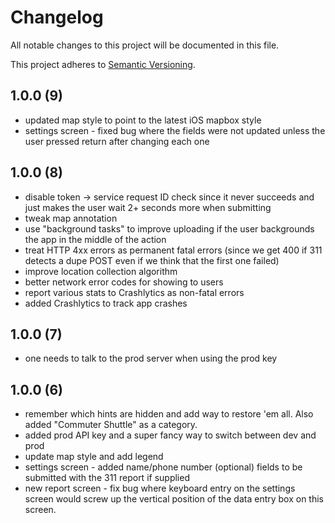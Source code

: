 # Changelog
All notable changes to this project will be documented in this file.

This project adheres to [Semantic Versioning](https://semver.org/spec/v2.0.0.html).

## 1.0.0 (9)
- updated map style to point to the latest iOS mapbox style
- settings screen - fixed bug where the fields were not updated unless the user pressed return after changing each one

## 1.0.0 (8)
- disable token -> service request ID check since it never succeeds and just makes the user wait 2+ seconds more when submitting
- tweak map annotation
- use "background tasks" to improve uploading if the user backgrounds the app in the middle of the action
- treat HTTP 4xx errors as permanent fatal errors (since we get 400 if 311 detects a dupe POST even if we think that the first one failed)
- improve location collection algorithm
- better network error codes for showing to users
- report various stats to Crashlytics as non-fatal errors
- added Crashlytics to track app crashes

## 1.0.0 (7)
- one needs to talk to the prod server when using the prod key

## 1.0.0 (6)
- remember which hints are hidden and add way to restore 'em all. Also added "Commuter Shuttle" as a category.
- added prod API key and a super fancy way to switch between dev and prod
- update map style and add legend
- settings screen - added name/phone number (optional) fields to be submitted with the 311 report if supplied
- new report screen - fix bug where keyboard entry on the settings screen would screw up the vertical position of the data entry box on this screen.
